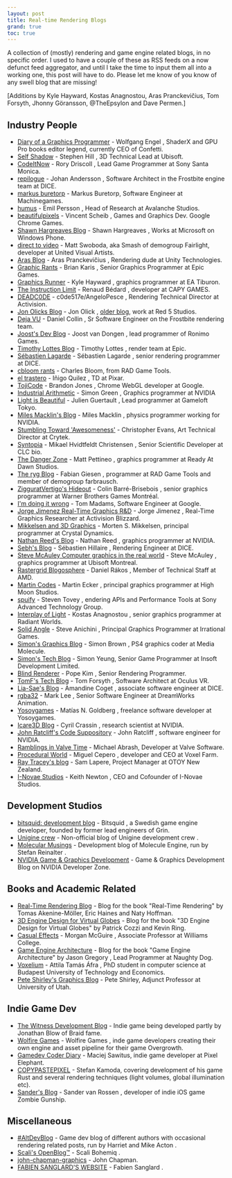 ```yaml
---
layout: post
title: Real-time Rendering Blogs
grand: true
toc: true
---
```

A collection of (mostly) rendering and game engine related blogs, in no specific order. I used to have a couple of these as RSS feeds on a now defunct feed aggregator, and until I take the time to input them all into a working one, this post will have to do. Please let me know of you know of any swell blog that are missing!

[Additions by Kyle Hayward, Kostas Anagnostou, Aras Pranckevičius, Tom Forsyth, Jhonny Göransson, @TheEpsylon and Dave Permen.]

## Industry People
* [Diary of a Graphics Programmer](http://diaryofagraphicsprogrammer.blogspot.com/) - Wolfgang Engel [<i class="fa fa-twitter-square"></i>](https://twitter.com/wolfgangengel), ShaderX and GPU Pro books editor legend, currently CEO of Confetti.
* [Self Shadow](http://blog.selfshadow.com/) - Stephen Hill [<i class="fa fa-twitter-square"></i>](https://twitter.com/self_shadow), 3D Technical Lead at Ubisoft.
* [CodeItNow](http://www.rorydriscoll.com/) - Rory Driscoll [<i class="fa fa-twitter-square"></i>](https://twitter.com/rorydriscoll), Lead Game Programmer at Sony Santa Monica.
* [repilogue](http://repi.blogspot.com) - Johan Andersson [<i class="fa fa-twitter-square"></i>](https://twitter.com/repi), Software Architect in the Frostbite engine team at DICE.
* [markus buretorp](http://www.rgba.se/) - Markus Buretorp, Software Engineer at Machinegames.
* [humus](http://www.humus.name) - Emil Persson [<i class="fa fa-twitter-square"></i>](https://twitter.com/_Humus_), Head of Research at Avalanche Studios.
* [beautifulpixels](http://beautifulpixels.blogspot.com/) - Vincent Scheib [<i class="fa fa-twitter-square"></i>](https://twitter.com/Vincent_Scheib), Games and Graphics Dev. Google Chrome Games.
* [Shawn Hargreaves Blog](http://blogs.msdn.com/b/shawnhar/) - Shawn Hargreaves [<i class="fa fa-twitter-square"></i>](https://twitter.com/ShawnHargreaves), Works at Microsoft on Windows Phone.
* [direct to video](http://directtovideo.wordpress.com) - Matt Swoboda, aka Smash of demogroup Fairlight, developer at United Visual Artists.
* [Aras Blog](http://aras-p.info/blog/) - Aras Pranckevičius [<i class="fa fa-twitter-square"></i>](https://twitter.com/aras_p), Rendering dude at Unity Technologies.
* [Graphic Rants](http://graphicrants.blogspot.com/) - Brian Karis [<i class="fa fa-twitter-square"></i>](https://twitter.com/BrianKaris), Senior Graphics Programmer at Epic Games.
* [Graphics Runner](http://graphicsrunner.blogspot.com) - Kyle Hayward [<i class="fa fa-twitter-square"></i>](https://twitter.com/GraphicsRunner), graphics programmer at EA Tiburon.
* [The Instruction Limit](http://theinstructionlimit.com) - Renaud Bédard [<i class="fa fa-twitter-square"></i>](https://twitter.com/renaudbedard), developer at CAPY GAMES.
* [DEADC0DE](http://c0de517e.blogspot.com/) - c0de517e/AngeloPesce [<i class="fa fa-twitter-square"></i>](https://twitter.com/kenpex), Rendering Technical Director at Activision.
* [Jon Olicks Blog](http://www.jonolick.com/) - Jon Olick [<i class="fa fa-twitter-square"></i>](https://twitter.com/JonOlick), [older blog](http://olickspulpit.blogspot.com/), work at Red 5 Studios.
* [Deja VU](http://zenicengine.blogspot.com/) - Daniel Collin [<i class="fa fa-twitter-square"></i>](https://twitter.com/daniel_collin), Sr Software Engineer on the Frostbite rendering team.
* [Joost's Dev Blog](http://joostdevblog.blogspot.com/) - Joost van Dongen [<i class="fa fa-twitter-square"></i>](https://twitter.com/JoostDevBlog), lead programmer of Ronimo Games.
* [Timothy Lottes Blog](http://timothylottes.blogspot.com/) - Timothy Lottes [<i class="fa fa-twitter-square"></i>](https://twitter.com/TimothyLottes), render team at Epic.
* [Sébastien Lagarde](https://seblagarde.wordpress.com/) - Sébastien Lagarde [<i class="fa fa-twitter-square"></i>](https://twitter.com/SebLagarde), senior rendering programmer at DICE.
* [cbloom rants](http://cbloomrants.blogspot.com/) - Charles Bloom, from RAD Game Tools.
* [el trastero](http://www.iquilezles.org/blog/) - Iñigo Quilez [<i class="fa fa-twitter-square"></i>](https://twitter.com/iquilezles), TD at Pixar.
* [TojiCode](http://blog.tojicode.com/) - Brandon Jones [<i class="fa fa-twitter-square"></i>](https://twitter.com/Tojiro), Chrome WebGL developer at Google.
* [Industrial Arithmetic](http://industrialarithmetic.blogspot.com/) - Simon Green [<i class="fa fa-twitter-square"></i>](https://twitter.com/simesgreen), Graphics programmer at NVIDIA
* [Light is Beautiful](http://lousodrome.net/blog/light/) - Julien Guertault [<i class="fa fa-twitter-square"></i>](https://twitter.com/Zavie), Lead programmer at Gameloft Tokyo.
* [Miles Macklin's Blog](http://blog.mmacklin.com/) - Miles Macklin [<i class="fa fa-twitter-square"></i>](https://twitter.com/milesmacklin), physics programmer working for NVIDIA.
* [Stumbling Toward 'Awesomeness'](http://www.chrisevans3d.com/pub_blog/) - Christopher Evans, Art Technical Director at Crytek.
* [Syntopia](http://blog.hvidtfeldts.net/) - Mikael Hvidtfeldt Christensen [<i class="fa fa-twitter-square"></i>](https://twitter.com/syntopiadk), Senior Scientific Developer at CLC bio.
* [The Danger Zone](http://mynameismjp.wordpress.com/) - Matt Pettineo [<i class="fa fa-twitter-square"></i>](https://twitter.com/MyNameIsMJP), graphics programmer at Ready At Dawn Studios.
* [The ryg Blog](http://fgiesen.wordpress.com/) - Fabian Giesen [<i class="fa fa-twitter-square"></i>](https://twitter.com/rygorous), programmer at RAD Game Tools and member of demogroup farbrausch.
* [ZigguratVertigo's Hideout](http://colinbarrebrisebois.com/) - Colin Barré-Brisebois [<i class="fa fa-twitter-square"></i>](https://twitter.com/ZigguratVertigo), senior graphics programmer at Warner Brothers Games Montréal.
* [I'm doing it wrong](http://imdoingitwrong.wordpress.com/) - Tom Madams, Software Engineer at Google.
* [Jorge Jimenez Real-Time Graphics R&D](http://www.iryoku.com/blog) - Jorge Jimenez [<i class="fa fa-twitter-square"></i>](https://twitter.com/iryoku1), Real-Time Graphics Researcher at Activision Blizzard.
* [Mikkelsen and 3D Graphics](http://mmikkelsen3d.blogspot.com/) - Morten S. Mikkelsen, principal programmer at Crystal Dynamics.
* [Nathan Reed's Blog](http://www.reedbeta.com/blog/) - Nathan Reed [<i class="fa fa-twitter-square"></i>](https://twitter.com/reedbeta), graphics programmer at NVIDIA.
* [Sebh's Blog](http://sebh-blog.blogspot.com/) - Sébastien Hillaire [<i class="fa fa-twitter-square"></i>](https://twitter.com/SebHillaire), Rendering Engineer at DICE.
* [Steve McAuley Computer graphics in the real world](http://blog.stevemcauley.com/) - Steve McAuley [<i class="fa fa-twitter-square"></i>](https://twitter.com/stevemcauley), graphics programmer at Ubisoft Montreal.
* [Rastergrid Blogosphere](http://rastergrid.com/blog/) - Daniel Rákos [<i class="fa fa-twitter-square"></i>](https://twitter.com/aqnuep), Member of Technical Staff at AMD.
* [Martin Codes](http://martinecker.com/martincodes/) - Martin Ecker [<i class="fa fa-twitter-square"></i>](https://twitter.com/martin_ecker), principal graphics programmer at High Moon Studios.
* [spuify](http://www.spuify.co.uk/) - Steven Tovey [<i class="fa fa-twitter-square"></i>](https://twitter.com/nonchaotic), endering APIs and Performance Tools at Sony Advanced Technology Group.
* [Interplay of Light](http://interplayoflight.wordpress.com/) - Kostas Anagnostou [<i class="fa fa-twitter-square"></i>](https://twitter.com/thinkinggamer), senior graphics programmer at Radiant Worlds.
* [Solid Angle](http://solid-angle.blogspot.com/) - Steve Anichini [<i class="fa fa-twitter-square"></i>](https://twitter.com/solid_angle), Principal Graphics Programmer at Irrational Games.
* [Simon's Graphics Blog](http://www.sjbrown.co.uk/) - Simon Brown [<i class="fa fa-twitter-square"></i>](https://twitter.com/sjb3d), PS4 graphics coder at Media Molecule.
* [Simon's Tech Blog](http://simonstechblog.blogspot.co.uk/) - Simon Yeung, Senior Game Programmer at Insoft Development Limited.
* [Blind Renderer](http://www.popekim.com/) - Pope Kim [<i class="fa fa-twitter-square"></i>](https://twitter.com/BlindRenderer), Senior Rendering Programmer.
* [TomF's Tech Blog](http://home.comcast.net/~tom_forsyth/blog.wiki.html) - Tom Forsyth [<i class="fa fa-twitter-square"></i>](https://twitter.com/tom_forsyth), Software Architect at Oculus VR.
* [Lia-Sae's Blog](http://lia-sae.net/en) - Amandine Coget [<i class="fa fa-twitter-square"></i>](https://twitter.com/LiaSae), associate software engineer at DICE.
* [rgba32](http://rgba32.blogspot.com/) - Mark Lee [<i class="fa fa-twitter-square"></i>](https://twitter.com/rgba32), Senior Software Engineer at DreamWorks Animation.
* [Yosoygames](http://yosoygames.com.ar/wp/) - Matías N. Goldberg [<i class="fa fa-twitter-square"></i>](https://twitter.com/matiasgoldberg), freelance software developer at Yosoygames.
* [Icare3D Blog](http://blog.icare3d.org/) - Cyril Crassin [<i class="fa fa-twitter-square"></i>](https://twitter.com/Icare3D), research scientist at NVIDIA.
* [John Ratcliff's Code Suppository](http://codesuppository.blogspot.com/) - John Ratcliff [<i class="fa fa-twitter-square"></i>](https://twitter.com/jratcliff), software engineer for NVIDIA.
* [Ramblings in Valve Time](http://blogs.valvesoftware.com/abrash/) - Michael Abrash, Developer at Valve Software.
* [Procedural World](http://procworld.blogspot.se/) - Miguel Cepero [<i class="fa fa-twitter-square"></i>](https://twitter.com/miguelcepero), developer and CEO at Voxel Farm.
* [Ray Tracey's blog](http://raytracey.blogspot.ch/) - Sam Lapere, Project Manager at OTOY New Zealand.
* [I-Novae Studios](http://inovaekeith.blogspot.com/) - Keith Newton [<i class="fa fa-twitter-square"></i>](https://twitter.com/inovae_keith), CEO and Cofounder of I-Novae Studios.

## Development Studios
* [bitsquid: development blog](http://bitsquid.blogspot.com/) - Bitsquid [<i class="fa fa-twitter-square"></i>](https://twitter.com/bitsquid), a Swedish game engine developer, founded by former lead engineers of Grin.
* [Unigine crew](http://unigine.blogspot.com/) - Non-official blog of Unigine development crew [<i class="fa fa-twitter-square"></i>](https://twitter.com/Unigine).
* [Molecular Musings](http://molecularmusings.wordpress.com/) - Development blog of Molecule Engine, run by Stefan Reinalter [<i class="fa fa-twitter-square"></i>](https://twitter.com/molecularmusing).
* [NVIDIA Game & Graphics Development](https://developer.nvidia.com/blog?term=1) - Game & Graphics Development Blog on NVIDIA Developer Zone.

## Books and Academic Related
* [Real-Time Rendering Blog](http://www.realtimerendering.com/blog/) - Blog for the book "Real-Time Rendering" by Tomas Akenine-Möller, Eric Haines and Naty Hoffman.
* [3D Engine Design for Virtual Globes](http://blog.virtualglobebook.com/) - Blog for the book "3D Engine Design for Virtual Globes" by Patrick Cozzi [<i class="fa fa-twitter-square"></i>](https://twitter.com/pjcozzi) and Kevin Ring.
* [Casual Effects](http://casual-effects.blogspot.com/) - Morgan McGuire [<i class="fa fa-twitter-square"></i>](https://twitter.com/CasualEffects), Associate Professor at Williams College.
* [Game Engine Architecture](http://gameenginebook.blogspot.com/) - Blog for the book "Game Engine Architecture" by Jason Gregory [<i class="fa fa-twitter-square"></i>](https://twitter.com/jqgregory), Lead Programmer at Naughty Dog.
* [Voxelium](http://voxelium.wordpress.com/) - Attila Tamás Áfra [<i class="fa fa-twitter-square"></i>](https://twitter.com/attila_afra), PhD student in computer science at Budapest University of Technology and Economics.
* [Pete Shirley's Graphics Blog](http://psgraphics.blogspot.co.uk/) - Pete Shirley, Adjunct Professor at University of Utah.

## Indie Game Dev
* [The Witness Development Blog](http://the-witness.net/news/) - Indie game being developed partly by Jonathan Blow [<i class="fa fa-twitter-square"></i>](https://twitter.com/Jonathan_Blow) of Braid fame.
* [Wolfire Games](http://blog.wolfire.com/) - Wolfire Games [<i class="fa fa-twitter-square"></i>](https://twitter.com/Wolfire), inde game developers creating their own engine and asset pipeline for their game Overgrowth.
* [Gamedev Coder Diary](http://gamedevcoder.wordpress.com/) - Maciej Sawitus, indie game developer at Pixel Elephant.
* [COPYPASTEPIXEL](http://copypastepixel.blogspot.com) - Stefan Kamoda, covering development of his game Rust and several rendering techniques (light volumes, global illumination etc).
* [Sander's Blog](http://sandervanrossen.blogspot.com/) - Sander van Rossen [<i class="fa fa-twitter-square"></i>](https://twitter.com/logicalerror), developer of indie iOS game Zombie Gunship.


## Miscellaneous
* [#AltDevBlog](http://www.altdevblogaday.com/) - Game dev blog of different authors with occasional rendering related posts, run by Harriet [<i class="fa fa-twitter-square"></i>](https://twitter.com/AltDevBlog) and Mike Acton [<i class="fa fa-twitter-square"></i>](https://twitter.com/mike_acton).
* [Scali's OpenBlog™](http://scalibq.wordpress.com/) - Scali Bohemiq [<i class="fa fa-twitter-square"></i>](https://twitter.com/Scalibq).
* [john-chapman-graphics](http://john-chapman-graphics.blogspot.com/) - John Chapman.
* [FABIEN SANGLARD'S WEBSITE](http://fabiensanglard.net/) - Fabien Sanglard [<i class="fa fa-twitter-square"></i>](https://twitter.com/fabynou).
